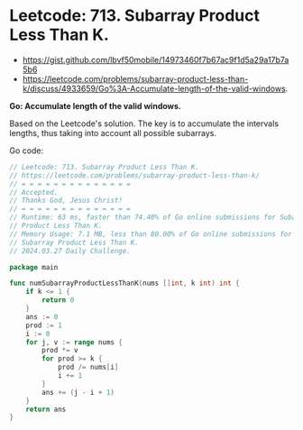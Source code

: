 # Leetcode: 713. Subarray Product Less Than K.

- https://gist.github.com/lbvf50mobile/14973460f7b67ac9f1d5a29a17b7a5b6
- https://leetcode.com/problems/subarray-product-less-than-k/discuss/4933659/Go%3A-Accumulate-length-of-the-valid-windows.

**Go: Accumulate length of the valid windows.**

Based on the Leetcode's solution. The key is to accumulate the intervals
lengths, thus taking into account all possible subarrays.

Go code:
```Go
// Leetcode: 713. Subarray Product Less Than K.
// https://leetcode.com/problems/subarray-product-less-than-k/
// = = = = = = = = = = = = = =
// Accepted.
// Thanks God, Jesus Christ!
// = = = = = = = = = = = = = =
// Runtime: 63 ms, faster than 74.40% of Go online submissions for Subarray
// Product Less Than K.
// Memory Usage: 7.1 MB, less than 80.00% of Go online submissions for
// Subarray Product Less Than K.
// 2024.03.27 Daily Challenge.

package main

func numSubarrayProductLessThanK(nums []int, k int) int {
	if k <= 1 {
		return 0
	}
	ans := 0
	prod := 1
	i := 0
	for j, v := range nums {
		prod *= v
		for prod >= k {
			prod /= nums[i]
			i += 1
		}
		ans += (j - i + 1)
	}
	return ans
}
```


